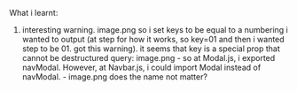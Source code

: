 What i learnt:

1. interesting warning. image.png
   so i set keys to be equal to a numbering i wanted to output (at step for how it works, so key=01 and then i wanted step to be 01. got this warning). it seems that key is a special prop that cannot be destructured
   query:
   image.png - so at Modal.js, i exported navModal.
   However, at Navbar.js, i could import Modal instead of navModal. - image.png
   does the name not matter?

